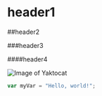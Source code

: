 # header1

##header2

###header3

####header4

![Image of Yaktocat](https://octodex.github.com/images/yaktocat.png)

``` javascript
var myVar = "Hello, world!";
```

